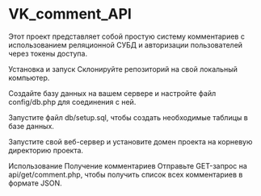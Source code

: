 # VK_comment_API

Этот проект представляет собой простую систему комментариев с использованием реляционной СУБД и авторизации пользователей через токены доступа.

Установка и запуск
Склонируйте репозиторий на свой локальный компьютер.

Создайте базу данных на вашем сервере и настройте файл config/db.php для соединения с ней.

Запустите файл db/setup.sql, чтобы создать необходимые таблицы в базе данных.

Запустите свой веб-сервер и установите домен проекта на корневую директорию проекта.

Использование
Получение комментариев
Отправьте GET-запрос на api/get/comment.php, чтобы получить список всех комментариев в формате JSON.
